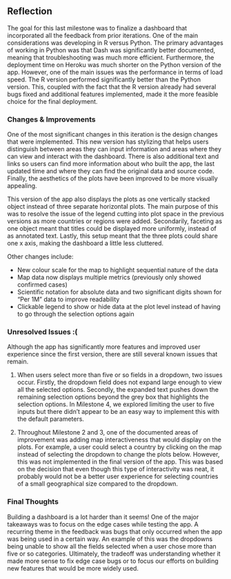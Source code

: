 ## Reflection

The goal for this last milestone was to finalize a dashboard that incorporated all the feedback from prior iterations. One of the main considerations was developing in R versus Python. The primary advantages of working in Python was that Dash was significantly better documented, meaning that troubleshooting was much more efficient. Furthermore, the deployment time on Heroku was much shorter on the Python version of the app. However, one of the main issues was the performance in terms of load speed. The R version performed significantly better than the Python version. This, coupled with the fact that the R version already had several bugs fixed and additional features implemented, made it the more feasible choice for the final deployment. 

### Changes & Improvements

One of the most significant changes in this iteration is the design changes that were implemented. This new version has stylizing that helps users distinguish between areas they can input information and areas where they can view and interact with the dashboard. There is also additional text and links so users can find more information about who built the app, the last updated time and where they can find the original data and source code. Finally, the aesthetics of the plots have been improved to be more visually appealing. 

This version of the app also displays the plots as one vertically stacked object instead of three separate horizontal plots. The main purpose of this was to resolve the issue of the legend cutting into plot space in the previous versions as more countries or regions were added. Secondarily, faceting as one object meant that titles could be displayed more uniformly, instead of as annotated text. Lastly, this setup meant that the three plots could share one x axis, making the dashboard a little less cluttered. 

Other changes include: 

- New colour scale for the map to highlight sequential nature of the data
- Map data now displays multiple metrics (previously only showed confirmed cases)
- Scientific notation for absolute data and two significant digits shown for “Per 1M” data to improve readability
- Clickable legend to show or hide data at the plot level instead of having to go through the selection options again

### Unresolved Issues :( 

Although the app has significantly more features and improved user experience since the first version, there are still several known issues that remain.


1. When users select more than five or so fields in a dropdown, two issues occur. Firstly, the dropdown field does not expand large enough to view all the selected options. Secondly, the expanded text pushes down the remaining selection options beyond the grey box that highlights the selection options. In Milestone 4, we explored limiting the user to five inputs but there didn’t appear to be an easy way to implement this with the default parameters. 

2. Throughout Milestone 2 and 3, one of the documented areas of improvement was adding map interactiveness that would display on the plots. For example, a user could select a country by clicking on the map instead of selecting the dropdown to change the plots below. However, this was not implemented in the final version of the app. This was based on the decision that even though this type of interactivity was neat, it probably would not be a better user experience for selecting countries of a small geographical size compared to the dropdown.

### Final Thoughts

Building a dashboard is a lot harder than it seems! One of the major takeaways was to focus on the edge cases while testing the app. A recurring theme in the feedback was bugs that only occurred when the app was being used in a certain way. An example of this was the dropdowns being unable to show all the fields selected when a user chose more than five or so categories. Ultimately, the tradeoff was understanding whether it made more sense to fix edge case bugs or to focus our efforts on building new features that would be more widely used. 



